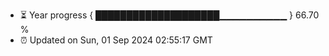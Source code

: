 - ⏳ Year progress { ████████████████████▁▁▁▁▁▁▁▁▁▁ } 66.70 %
- ⏰ Updated on Sun, 01 Sep 2024 02:55:17 GMT

